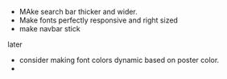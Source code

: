 - MAke search bar thicker and wider.
- Make fonts perfectly responsive and right sized 
- make navbar stick


later
- consider making font colors dynamic based on poster color.
- 